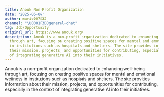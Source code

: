 ```yaml
---
title: Anouk Non-Profit Organization
date: '2025-05-06'
author: marie007532
channel: "\U0001F3D8general-chat"
tag: Job/Opportunity
original_url: https://www.anouk.org/
description: Anouk is a non-profit organization dedicated to enhancing well-being
  through art, focusing on creating positive spaces for mental and emotional wellness
  in institutions such as hospitals and shelters. The site provides information about
  their mission, projects, and opportunities for contributing, especially in the context
  of integrating generative AI into their initiatives.
---
```


Anouk is a non-profit organization dedicated to enhancing well-being through art, focusing on creating positive spaces for mental and emotional wellness in institutions such as hospitals and shelters. The site provides information about their mission, projects, and opportunities for contributing, especially in the context of integrating generative AI into their initiatives.